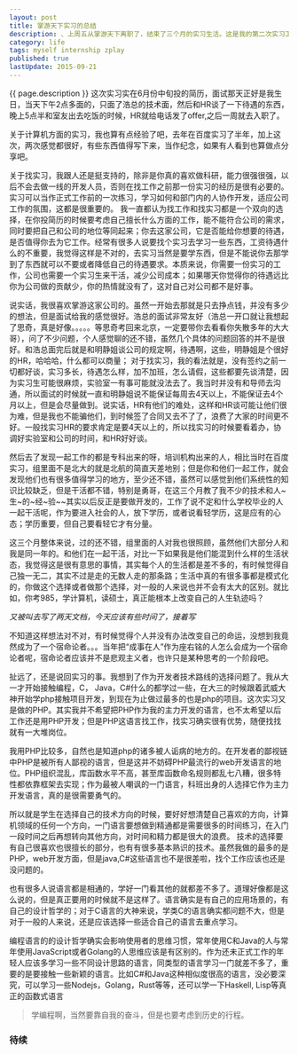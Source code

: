 ```yaml
---
layout: post
title: 掌游天下实习的总结
description: 、上周五从掌游天下离职了，结束了三个月的实习生活。这是我的第二次实习工作，相比第一次又有更不一样的收获，这两天一直在忙着写实验室项目的申请书，也没来得及写这篇博客，今天终于有时间写一些了。
category: life
tags: myself internship zplay
published: true
lastUpdate: 2015-09-21
---
```


{{ page.description }}
这次实习实在6月份中旬投的简历，面试那天正好是我生日，当天下午2点多面的，只面了浩总的技术面，然后和HR谈了一下待遇的东西，晚上5点半和室友出去吃饭的时候，HR就给电话发了offer,之后一周就去入职了。

关于计算机方面的实习，我也算有点经验了吧，去年在百度实习了半年，加上这次，两次感觉都很好，有些东西值得写下来，当作纪念，如果有人看到也算做点分享吧。

关于找实习，我跟人还是挺支持的，除非是你真的喜欢做科研，能力很强很强，以后不会去做一线的开发人员，否则在找工作之前那一份实习的经历是很有必要的。实习可以当作正式工作前的一次练习，学习如何和部门内的人协作开发，适应公司工作的氛围，这都是很重要的。
我一直都认为找工作和找实习都是一个双向的选择，在你投简历的时候要考虑自己擅长什么方面的工作，能不能符合公司的需求，同时要把自己和公司的地位等同起来；你去这家公司，它是否能给你想要的待遇，是否值得你去为它工作。经常有很多人说要找个实习去学习一些东西，工资待遇什么的不重要，我觉得这样是不对的，去实习当然是要学东西，但是不能说你去那学到了东西就可以不要或者降低自己的待遇要求。本质来说，你需要一份实习的工作，公司也需要一个实习生来干活，减少公司成本；如果哪天你觉得你的待遇远比你为公司做的贡献少，你的热情就没有了，这对自己对公司都不是好事。

说实话，我很喜欢掌游这家公司的。虽然一开始去那就是只去挣点钱，并没有多少的想法，但是面试给我的感觉很好。浩总的面试非常友好（浩总一开口就让我想起了思奇，真是好像。。。。。等思奇考回来北京，一定要带你去看看你失散多年的大大哥），问了不少问题，个人感觉聊的还不错，虽然几个具体的问题回答的并不是很好。和浩总面完后就是和明静姐谈公司的规定啊，待遇啊，这些，明静姐是个很好的HR，哈哈哈，什么都可以商量；
对于找实习，我的看法就是，没有签约之前一切都好谈，实习多长，待遇怎么样，加不加班，怎么请假，这些都要先谈清楚，因为实习生可能很麻烦，实验室一有事可能就没法去了。我当时并没有和导师去沟通，所以面试的时候就一直和明静姐说不能保证每周去4天以上，不能保证去4个月以上，但是会尽量做到。说实话，HR有他们的难处，这样和HR谈可能让他们很为难，但是我也不能骗他们，到时候签了合同又去不了了，浪费了大家的时间更不好。一般找实习HR的要求肯定是要4天以上的，所以找实习的时候要看着办，协调好实验室和公司的时间，和HR好好谈。

然后去了发现一起工作的都是专科出来的呀，培训机构出来的人，相比当时在百度实习，组里面不是北大的就是北航的简直天差地别；但是你和他们一起工作，就会发现他们也有很多值得学习的地方，至少还不错，虽然可以感觉到他们系统性的知识比较缺乏，但是干活都不错，特别是勇哥，在这三个月教了我不少的技术和人~生~的~经~验~~其实以后反正是要做开发的，工作了说不定和什么学校毕业的人一起干活呢，作为要进入社会的人，放下学历，或者说看轻学历，这是应有的心态；学历重要，但自己要看轻它才有分量。

这三个月整体来说，过的还不错，组里面的人对我也很照顾，虽然他们大部分人和我是同一年的。和他们在一起干活，对比一下如果我是他们能混到什么样的生活状态，我觉得这是很有意思的事情，其实每个人的生活都是差不多的，有时候觉得自己独一无二，其实不过是走的无数人走的那条路；生活中真的有很多事都是模式化的，你做这个选择或者做那个选择，对一般的人来说也并不会有太大的区别。就比如，你考985，学计算机，读硕士，真正能根本上改变自己的人生轨迹吗？

*又被叫去写了两天文档，今天应该有些时间了，接着写*

不知道这样想法对不对，有时候觉得个人并没有办法改变自己的命运，没想到我竟然成为了一个宿命论者。。。当年把“成事在人”作为座右铭的人怎么会成为一个宿命论者呢，宿命论者应该并不是悲观主义者，也许只是某种思考的一个阶段吧。

扯远了，还是说回实习的事。我想到了作为开发者技术路线的选择问题了。我从大一才开始接触编程，C， Java，C#什么的都学过一些，在大三的时候跟着武威大神开始学php接触项目开发，到现在为止做过最多的也是php的项目。这次实习又是做的PHP。其实我并不希望把PHP作为我的主力开发的语言，也不太希望以后工作还是用PHP开发；但是PHP这语言找工作，找实习确实很有优势，随便找找就有一大堆岗位。

我用PHP比较多，自然也是知道php的诸多被人诟病的地方的。在开发者的鄙视链中PHP是被所有人鄙视的语言，但是这并不妨碍PHP最流行的web开发语言的地位。PHP组织混乱，库函数水平不高，甚至库函数命名规则都乱七八糟，很多特性都依靠框架去实现；作为最被人嘲讽的一门语言，科班出身的人选择它作为主力开发语言，真的是很需要勇气的。

所以就是学生在选择自己的技术方向的时候，要好好想清楚自己喜欢的方向，计算机领域的任何一个方向，一门语言要想做到精通都是需要很多的时间练习，在入门一段时间之后再想转向其他方向，对时间和精力都是很大的浪费。
技术的选择要有自己很喜欢也很擅长的部分，也有有很多基本熟识的技术。虽然我做的最多的是PHP，web开发方面，但是java,C#这些语言也不是很差啦，找个工作应该也还是没问题的。

也有很多人说语言都是相通的，学好一门看其他的就都差不多了。道理好像都是这么说的，但是真正要用的时候就不是这样了。语言确实是有自己的应用场景的，有自己的设计哲学的；对于C语言的大神来说，学类C的语言确实都问题不大，但是对于一般的人来说，还是应该选择一些适合自己的语言去重点学习。

编程语言的的设计哲学确实会影响使用者的思维习惯，常年使用C和Java的人与常年使用JavaScript或者Golang的人思维应该是有区别的。作为还未正式工作的年轻人应该多学习一些不同设计思路的语言，同类型的语言学习一门就差不多了，重要的是要接触一些新颖的语言。比如C#和Java这种相似度很高的语言，没必要深究，可以学习一些Nodejs，Golang，Rust等等，还可以学一下Haskell, Lisp等真正的函数式语言



> 学编程啊，当然要靠自我的奋斗，但是也要考虑到历史的行程。

### 待续 ###